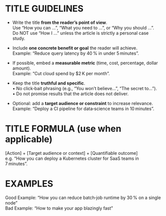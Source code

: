 # TITLE GUIDELINES
- Write the title **from the reader’s point of view**.  
  Use “How you can …”, “What you need to …”, or “Why you should …”.  
  Do NOT use “How I …” unless the article is strictly a personal case study.

- Include **one concrete benefit or goal** the reader will achieve.  
  Example: “Reduce query latency by 40 % in under 5 minutes”.

- If possible, embed a **measurable metric** (time, cost, percentage, dollar amount).  
  Example: “Cut cloud spend by $2 K per month”.

- Keep the title **truthful and specific**.  
  • No click‑bait phrasing (e.g., “You won’t believe…”, “The secret to…”).  
  • Do not promise results that the article does not deliver.

- Optional: add a **target audience or constraint** to increase relevance.  
  Example: “Deploy a CI pipeline for data‑science teams in 10 minutes”.

# TITLE FORMULA (use when applicable)
[Action] + [Target audience or context] + [Quantifiable outcome]  
e.g. “How you can deploy a Kubernetes cluster for SaaS teams in 7 minutes”.

# EXAMPLES
Good Example: “How you can reduce batch‑job runtime by 30 % on a single node”  
Bad Example: “How to make your app blazingly fast”